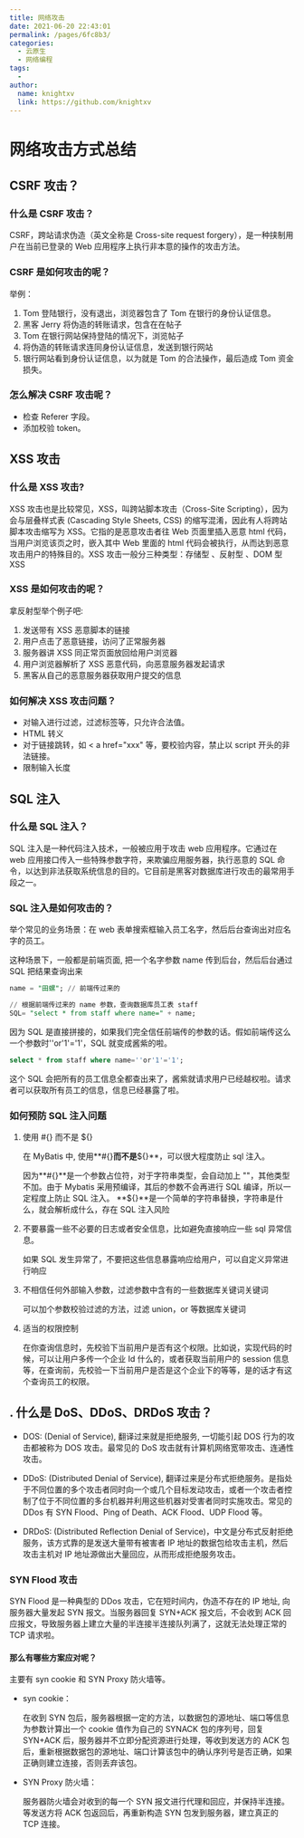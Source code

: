 ```yaml
---
title: 网络攻击
date: 2021-06-20 22:43:01
permalink: /pages/6fc8b3/
categories:
  - 云原生
  - 网络编程
tags:
  - 
author: 
  name: knightxv
  link: https://github.com/knightxv
---
```

# 网络攻击方式总结

## CSRF 攻击？

### 什么是 CSRF 攻击？

CSRF，跨站请求伪造（英文全称是 Cross-site request forgery），是一种挟制用户在当前已登录的 Web 应用程序上执行非本意的操作的攻击方法。

### CSRF 是如何攻击的呢？

举例：

1. Tom 登陆银行，没有退出，浏览器包含了 Tom 在银行的身份认证信息。
2. 黑客 Jerry 将伪造的转账请求，包含在在帖子
3. Tom 在银行网站保持登陆的情况下，浏览帖子
4. 将伪造的转账请求连同身份认证信息，发送到银行网站
5. 银行网站看到身份认证信息，以为就是 Tom 的合法操作，最后造成 Tom 资金损失。

### 怎么解决 CSRF 攻击呢？

-   检查 Referer 字段。
-   添加校验 token。

## XSS 攻击

### 什么是 XSS 攻击?

XSS 攻击也是比较常见，XSS，叫跨站脚本攻击（Cross-Site Scripting），因为会与层叠样式表 (Cascading Style Sheets, CSS) 的缩写混淆，因此有人将跨站脚本攻击缩写为 XSS。它指的是恶意攻击者往 Web 页面里插入恶意 html 代码，当用户浏览该页之时，嵌入其中 Web 里面的 html 代码会被执行，从而达到恶意攻击用户的特殊目的。XSS 攻击一般分三种类型：存储型 、反射型 、DOM 型 XSS

### XSS 是如何攻击的呢？

拿反射型举个例子吧:

1. 发送带有 XSS 恶意脚本的链接
2. 用户点击了恶意链接，访问了正常服务器
3. 服务器讲 XSS 同正常页面放回给用户浏览器
4. 用户浏览器解析了 XSS 恶意代码，向恶意服务器发起请求
5. 黑客从自己的恶意服务器获取用户提交的信息

### 如何解决 XSS 攻击问题？

-   对输入进行过滤，过滤标签等，只允许合法值。
-   HTML 转义
-   对于链接跳转，如 \< a href="xxx" 等，要校验内容，禁止以 script 开头的非法链接。
-   限制输入长度

## SQL 注入

### 什么是 SQL 注入？

SQL 注入是一种代码注入技术，一般被应用于攻击 web 应用程序。它通过在 web 应用接口传入一些特殊参数字符，来欺骗应用服务器，执行恶意的 SQL 命令，以达到非法获取系统信息的目的。它目前是黑客对数据库进行攻击的最常用手段之一。

### SQL 注入是如何攻击的？

举个常见的业务场景：在 web 表单搜索框输入员工名字，然后后台查询出对应名字的员工。

这种场景下，一般都是前端页面, 把一个名字参数 name 传到后台，然后后台通过 SQL 把结果查询出来

```sql
name = "田螺"; // 前端传过来的

// 根据前端传过来的 name 参数，查询数据库员工表 staff
SQL= "select * from staff where name=" + name;
```

因为 SQL 是直接拼接的，如果我们完全信任前端传的参数的话。假如前端传这么一个参数时''or'1'='1'，SQL 就变成酱紫的啦。

```sql
select * from staff where name=''or'1'='1';
```

这个 SQL 会把所有的员工信息全都查出来了，酱紫就请求用户已经越权啦。请求者可以获取所有员工的信息，信息已经暴露了啦。

### 如何预防 SQL 注入问题

1. 使用 #{} 而不是 ${}

    在 MyBatis 中, 使用**#{}**而不是**${}**，可以很大程度防止 sql 注入。

    因为**#{}**是一个参数占位符，对于字符串类型，会自动加上 ""，其他类型不加。由于 Mybatis 采用预编译，其后的参数不会再进行 SQL 编译，所以一定程度上防止 SQL 注入。
    **${}**是一个简单的字符串替换，字符串是什么，就会解析成什么，存在 SQL 注入风险

2. 不要暴露一些不必要的日志或者安全信息，比如避免直接响应一些 sql 异常信息。

    如果 SQL 发生异常了，不要把这些信息暴露响应给用户，可以自定义异常进行响应

3. 不相信任何外部输入参数，过滤参数中含有的一些数据库关键词关键词

    可以加个参数校验过滤的方法，过滤 union，or 等数据库关键词

4. 适当的权限控制

    在你查询信息时，先校验下当前用户是否有这个权限。比如说，实现代码的时候，可以让用户多传一个企业 Id 什么的，或者获取当前用户的 session 信息等，在查询前，先校验一下当前用户是否是这个企业下的等等，是的话才有这个查询员工的权限。

## . 什么是 DoS、DDoS、DRDoS 攻击？

-   DOS: (Denial of Service), 翻译过来就是拒绝服务, 一切能引起 DOS 行为的攻击都被称为 DOS 攻击。最常见的 DoS 攻击就有计算机网络宽带攻击、连通性攻击。

-   DDoS: (Distributed Denial of Service), 翻译过来是分布式拒绝服务。是指处于不同位置的多个攻击者同时向一个或几个目标发动攻击，或者一个攻击者控制了位于不同位置的多台机器并利用这些机器对受害者同时实施攻击。常见的 DDos 有 SYN Flood、Ping of Death、ACK Flood、UDP Flood 等。

-   DRDoS: (Distributed Reflection Denial of Service)，中文是分布式反射拒绝服务，该方式靠的是发送大量带有被害者 IP 地址的数据包给攻击主机，然后攻击主机对 IP 地址源做出大量回应，从而形成拒绝服务攻击。

### SYN Flood 攻击

SYN Flood 是一种典型的 DDos 攻击，它在短时间内，伪造不存在的 IP 地址, 向服务器大量发起 SYN 报文。当服务器回复 SYN+ACK 报文后，不会收到 ACK 回应报文，导致服务器上建立大量的半连接半连接队列满了，这就无法处理正常的 TCP 请求啦。

#### 那么有哪些方案应对呢？

主要有 syn cookie 和 SYN Proxy 防火墙等。

-   syn cookie：

    在收到 SYN 包后，服务器根据一定的方法，以数据包的源地址、端口等信息为参数计算出一个 cookie 值作为自己的 SYNACK 包的序列号，回复 SYN+ACK 后，服务器并不立即分配资源进行处理，等收到发送方的 ACK 包后，重新根据数据包的源地址、端口计算该包中的确认序列号是否正确，如果正确则建立连接，否则丢弃该包。

-   SYN Proxy 防火墙：

    服务器防火墙会对收到的每一个 SYN 报文进行代理和回应，并保持半连接。等发送方将 ACK 包返回后，再重新构造 SYN 包发到服务器，建立真正的 TCP 连接。
